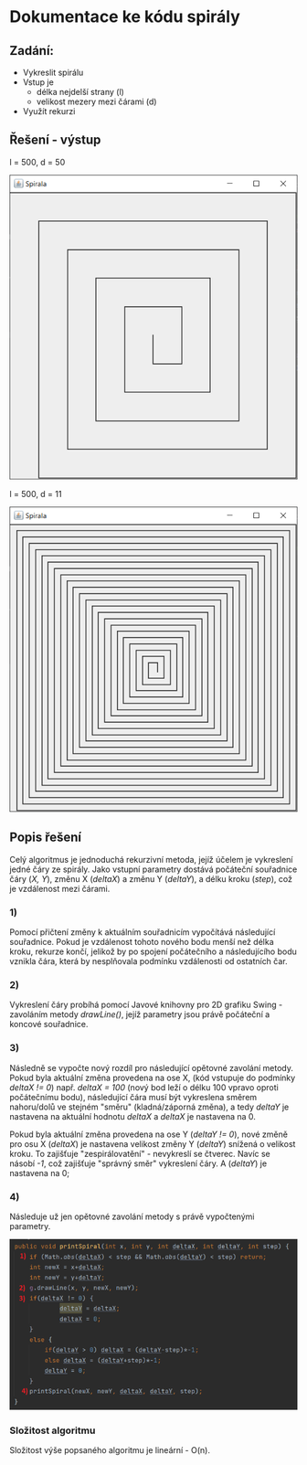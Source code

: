 # Dokumentace ke kódu spirály

## Zadání:
- Vykreslit spirálu
- Vstup je
  - délka nejdelší strany (l)
  - velikost mezery mezi čárami (d)
- Využít rekurzi


## Řešení - výstup
l = 500, d = 50

![img.png](img.png)

l = 500, d = 11

![img_1.png](img_1.png)

## Popis řešení
Celý algoritmus je jednoduchá rekurzivní metoda, jejíž účelem je vykreslení jedné čáry ze spirály.
Jako vstupní parametry dostává počáteční souřadnice čáry (*X, Y*), změnu X (*deltaX*) a změnu Y (*deltaY*), a délku
kroku (*step*), což je vzdálenost mezi čárami. 

### 1)
Pomocí přičtení změny k aktuálním souřadnicím vypočítává následující souřadnice. Pokud je vzdálenost tohoto nového bodu menší než délka kroku, rekurze
končí, jelikož by po spojení počátečního a následujícího bodu vznikla čára, která by nesplňovala podmínku vzdálenosti
od ostatních čar.

### 2)
Vykreslení čáry probíhá pomocí Javové knihovny pro 2D grafiku Swing - zavoláním metody *drawLine()*, jejíž parametry jsou
právě počáteční a koncové souřadnice.

### 3)
Následně se vypočte nový rozdíl pro následující opětovné zavolání metody. Pokud byla aktuální změna provedena na ose X,
(kód vstupuje do podmínky *deltaX != 0*) např. *deltaX = 100* (nový bod leží o délku 100 vpravo oproti počátečnímu bodu),
následující čára musí být vykreslena směrem nahoru/dolů ve stejném "směru" (kladná/záporná změna), a tedy *deltaY* je
nastavena na aktuální hodnotu *deltaX* a *deltaX* je nastavena na 0.

Pokud byla aktuální změna provedena na ose Y (*deltaY != 0*), nové změně pro osu X (*deltaX*) je nastavena velikost
změny Y (*deltaY*) snížená o velikost kroku. To zajišťuje "zespirálovatění" - nevykreslí se čtverec. Navíc se násobí *-1*, což zajišťuje "správný směr" vykreslení čáry.
A (*deltaY*) je nastavena na 0;

### 4)
Následuje už jen opětovné zavolání metody s právě vypočtenými parametry.

![img_3.png](img_3.png)


### Složitost algoritmu
Složitost výše popsaného algoritmu je lineární - O(n).
